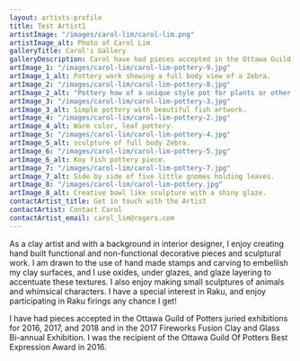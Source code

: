 ```yaml
---
layout: artists-profile
title: Test Artist1
artistImage: "/images/carol-lim/carol-lim.png"
artistImage_alt: Photo of Carol Lim
galleryTitle: Carol's Gallery
galleryDescription: Carol have had pieces accepted in the Ottawa Guild of Potters juried exhibitions for 2016, 2017, and 2018
artImage_1: "/images/carol-lim/carol-lim-pottery-9.jpg"
artImage_1_alt: Pottery work showing a full body view of a Zebra.
artImage_2: "/images/carol-lim/carol-lim-pottery-8.jpg"
artImage_2_alt: "Pottery how of a unique style pot for plants or other items."
artImage_3: "/images/carol-lim/carol-lim-pottery-3.jpg"
artImage_3_alt: Simple pottery with beautiful fish artwork.
artImage_4: "/images/carol-lim/carol-lim-pottery-2.jpg"
artImage_4_alt: Warm color, leaf pottery.
artImage_5: "/images/carol-lim/carol-lim-pottery-4.jpg"
artImage_5_alt: sculpture of full body Zebra.
artImage_6: "/images/carol-lim/carol-lim-pottery-5.jpg"
artImage_6_alt: Koy fish pottery piece.
artImage_7: "/images/carol-lim/carol-lim-pottery-7.jpg"
artImage_7_alt: Side by side of five little gnomes holding leaves.
artImage_8: "/images/carol-lim/carol-lim-pottery.jpg"
artImage_8_alt: Creative bowl like sculpture with a shiny glaze.
contactArtist_title: Get in touch with the Artist
contactArtist: Contact Carol
contactArtist_email: carol_lim@rogers.com
---
```


As a clay artist and with a background in interior designer, I enjoy creating hand built functional and non-functional decorative pieces and sculptural work.  I am drawn to the use of hand made stamps and carving to embellish my clay surfaces, and I use oxides, under glazes, and glaze layering to accentuate these textures.  I also enjoy making small sculptures of animals and whimsical characters. I have a special interest in Raku, and enjoy participating in Raku firings any chance I get!

I have had pieces accepted in the Ottawa Guild of Potters juried exhibitions for 2016, 2017, and 2018 and in the 2017 Fireworks Fusion Clay and Glass Bi-annual Exhibition.  I was the recipient of the Ottawa Guild Of Potters Best Expression Award in 2016.
